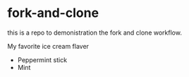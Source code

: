 # fork-and-clone
this is a repo to demonistration the fork and clone workflow.


My favorite ice cream flaver

- Peppermint stick
- Mint


